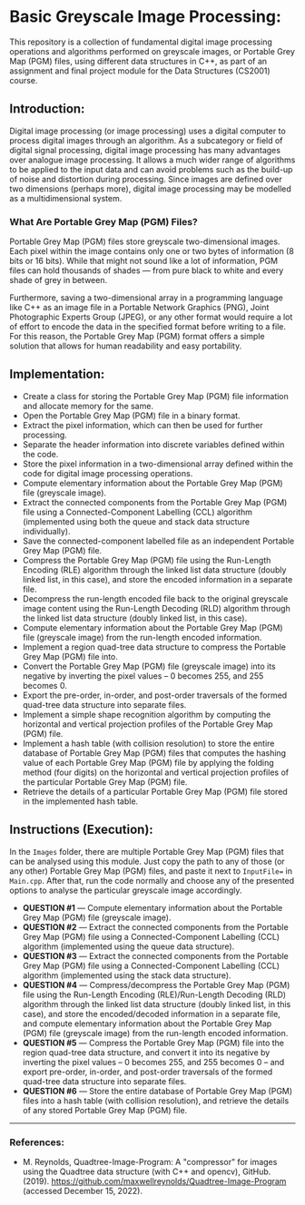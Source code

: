 # Basic Greyscale Image Processing:

This repository is a collection of fundamental digital image processing operations and algorithms performed on greyscale images, or Portable Grey Map (PGM) files, using different data structures in C++, as part of an assignment and final project module for the Data Structures (CS2001) course.



## Introduction:

Digital image processing (or image processing) uses a digital computer to process digital images through an algorithm. As a subcategory or field of digital signal processing, digital image processing has many advantages over analogue image processing. It allows a much wider range of algorithms to be applied to the input data and can avoid problems such as the build-up of noise and distortion during processing. Since images are defined over two dimensions (perhaps more), digital image processing may be modelled as a multidimensional system.

### What Are Portable Grey Map (PGM) Files?

Portable Grey Map (PGM) files store greyscale two-dimensional images. Each pixel within the image contains only one or two bytes of information (8 bits or 16 bits). While that might not sound like a lot of information, PGM files can hold thousands of shades — from pure black to white and every shade of grey in between.

Furthermore, saving a two-dimensional array in a programming language like C++ as an image file in a Portable Network Graphics (PNG), Joint Photographic Experts Group (JPEG), or any other format would require a lot of effort to encode the data in the specified format before writing to a file. For this reason, the Portable Grey Map (PGM) format offers a simple solution that allows for human readability and easy portability.

## Implementation:

* Create a class for storing the Portable Grey Map (PGM) file information and allocate memory for the same.
* Open the Portable Grey Map (PGM) file in a binary format.
* Extract the pixel information, which can then be used for further processing.
* Separate the header information into discrete variables defined within the code.
* Store the pixel information in a two-dimensional array defined within the code for digital image processing operations.
* Compute elementary information about the Portable Grey Map (PGM) file (greyscale image).
* Extract the connected components from the Portable Grey Map (PGM) file using a Connected-Component Labelling (CCL) algorithm (implemented using both the queue and stack data structure individually).
* Save the connected-component labelled file as an independent Portable Grey Map (PGM) file.
* Compress the Portable Grey Map (PGM) file using the Run-Length Encoding (RLE) algorithm through the linked list data structure (doubly linked list, in this 
case), and store the encoded information in a separate file.
* Decompress the run-length encoded file back to the original greyscale image content using the Run-Length Decoding (RLD) algorithm through the linked list data structure (doubly linked list, in this case).
* Compute elementary information about the Portable Grey Map (PGM) file (greyscale image) from the run-length encoded information.
* Implement a region quad-tree data structure to compress the Portable Grey Map (PGM) file into.
* Convert the Portable Grey Map (PGM) file (greyscale image) into its negative by inverting the pixel values – 0 becomes 255, and 255 becomes 0.
* Export the pre-order, in-order, and post-order traversals of the formed quad-tree data structure into separate files.
* Implement a simple shape recognition algorithm by computing the horizontal and vertical projection profiles of the Portable Grey Map (PGM) file.
* Implement a hash table (with collision resolution) to store the entire database of Portable Grey Map (PGM) files that computes the hashing value of each Portable Grey Map (PGM) file by applying the folding method (four digits) on the horizontal and vertical projection profiles of the particular Portable Grey Map (PGM) file.
* Retrieve the details of a particular Portable Grey Map (PGM) file stored in the implemented hash table.

## Instructions (Execution):

In the ``Images`` folder, there are multiple Portable Grey Map (PGM) files that can be analysed using this module. Just copy the path to any of those (or any other) Portable Grey Map (PGM) files, and paste it next to ``InputFile=`` in ``Main.cpp``. After that, run the code normally and choose any of the presented options to analyse the particular greyscale image accordingly.

* **QUESTION #1** — Compute elementary information about the Portable Grey Map (PGM) file (greyscale image).
* **QUESTION #2** — Extract the connected components from the Portable Grey Map (PGM) file using a Connected-Component Labelling (CCL) algorithm (implemented using the queue data structure).
* **QUESTION #3** — Extract the connected components from the Portable Grey Map (PGM) file using a Connected-Component Labelling (CCL) algorithm (implemented using the stack data structure).
* **QUESTION #4** — Compress/decompress the Portable Grey Map (PGM) file using the Run-Length Encoding (RLE)/Run-Length Decoding (RLD) algorithm through the linked list data structure (doubly linked list, in this case), and store the encoded/decoded information in a separate file, and compute elementary information about the Portable Grey Map (PGM) file (greyscale image) from the run-length encoded information.
* **QUESTION #5** — Compress the Portable Grey Map (PGM) file into the region quad-tree data structure, and convert it into its negative by inverting the pixel values – 0 becomes 255, and 255 becomes 0 – and export pre-order, in-order, and post-order traversals of the formed quad-tree data structure into separate files.
* **QUESTION #6** — Store the entire database of Portable Grey Map (PGM) files into a hash table (with collision resolution), and retrieve the details of any stored Portable Grey Map (PGM) file.

---

### References:

* M. Reynolds, Quadtree-Image-Program: A "compressor" for images using the Quadtree data structure (with C++ and opencv), GitHub. (2019). https://github.com/maxwellreynolds/Quadtree-Image-Program (accessed December 15, 2022).
